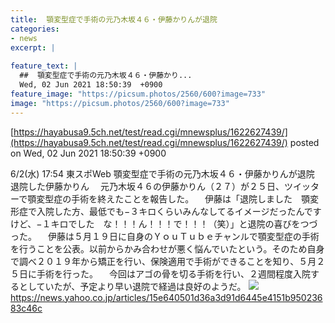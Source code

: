 ```yaml
---
title:  顎変型症で手術の元乃木坂４６・伊藤かりんが退院  
categories:
- news
excerpt: |
  
feature_text: |
  ##  顎変型症で手術の元乃木坂４６・伊藤かり...
  Wed, 02 Jun 2021 18:50:39  +0900
feature_image: "https://picsum.photos/2560/600?image=733"
image: "https://picsum.photos/2560/600?image=733"
---
```


[https://hayabusa9.5ch.net/test/read.cgi/mnewsplus/1622627439/](https://hayabusa9.5ch.net/test/read.cgi/mnewsplus/1622627439/)
posted on Wed, 02 Jun 2021 18:50:39  +0900

<!--more-->

6/2(水) 17:54 東スポWeb 顎変型症で手術の元乃木坂４６・伊藤かりんが退院 退院した伊藤かりん 　元乃木坂４６の伊藤かりん（２７）が２５日、ツイッターで顎変型症の手術を終えたことを報告した。 　伊藤は「退院しました　顎変形症で入院した方、最低でも−３キロくらいみんなしてるイメージだったんですけど、−１キロでした　な！！！ん！！！で！！！（笑）」と退院の喜びをつづった。 　伊藤は５月１９日に自身のＹｏｕＴｕｂｅチャンルで顎変型症の手術を行うことを公表。以前からかみ合わせが悪く悩んでいたという。そのため自身で調べ２０１９年から矯正を行い、保険適用で手術ができることを知り、５月２５日に手術を行った。 　今回はアゴの骨を切る手術を行い、２週間程度入院するとしていたが、予定より早い退院で経過は良好のようだ。 ![](https://amd-pctr.c.yimg.jp/r/iwiz-amd/20210602-03244839-tospoweb-000-8-view.jpg) https://news.yahoo.co.jp/articles/15e640501d36a3d91d6445e4151b95023683c46c
